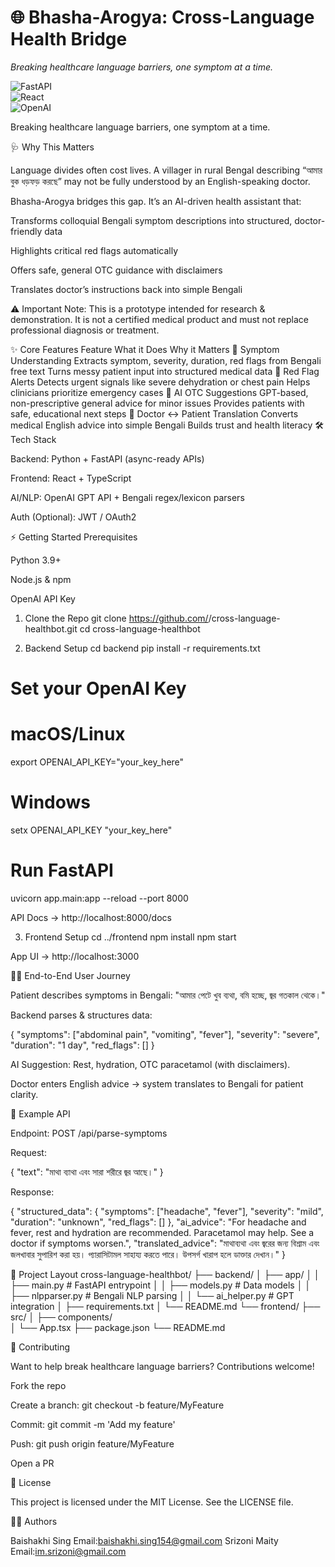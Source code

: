 # 🌐 Bhasha-Arogya: Cross-Language Health Bridge  

*Breaking healthcare language barriers, one symptom at a time.*  

![FastAPI](https://img.shields.io/badge/FastAPI-005571?style=for-the-badge&logo=fastapi)  
![React](https://img.shields.io/badge/React-20232A?style=for-the-badge&logo=react&logoColor=61DAFB)  
![OpenAI](https://img.shields.io/badge/OpenAI-412991?style=for-the-badge&logo=openai&logoColor=white)  

Breaking healthcare language barriers, one symptom at a time.






🩺 Why This Matters

Language divides often cost lives. A villager in rural Bengal describing “আমার বুক ধড়ফড় করছে” may not be fully understood by an English-speaking doctor.

Bhasha-Arogya bridges this gap. It’s an AI-driven health assistant that:

Transforms colloquial Bengali symptom descriptions into structured, doctor-friendly data

Highlights critical red flags automatically

Offers safe, general OTC guidance with disclaimers

Translates doctor’s instructions back into simple Bengali

⚠️ Important Note: This is a prototype intended for research & demonstration. It is not a certified medical product and must not replace professional diagnosis or treatment.

✨ Core Features
Feature	What it Does	Why it Matters
🧠 Symptom Understanding	Extracts symptom, severity, duration, red flags from Bengali free text	Turns messy patient input into structured medical data
🚨 Red Flag Alerts	Detects urgent signals like severe dehydration or chest pain	Helps clinicians prioritize emergency cases
💊 AI OTC Suggestions	GPT-based, non-prescriptive general advice for minor issues	Provides patients with safe, educational next steps
🔄 Doctor ↔ Patient Translation	Converts medical English advice into simple Bengali	Builds trust and health literacy
🛠️ Tech Stack

Backend: Python + FastAPI (async-ready APIs)

Frontend: React + TypeScript

AI/NLP: OpenAI GPT API + Bengali regex/lexicon parsers

Auth (Optional): JWT / OAuth2

⚡ Getting Started
Prerequisites

Python 3.9+

Node.js & npm

OpenAI API Key

1. Clone the Repo
git clone https://github.com/<your-username>/cross-language-healthbot.git
cd cross-language-healthbot

2. Backend Setup
cd backend
pip install -r requirements.txt

# Set your OpenAI Key
# macOS/Linux
export OPENAI_API_KEY="your_key_here"
# Windows
setx OPENAI_API_KEY "your_key_here"

# Run FastAPI
uvicorn app.main:app --reload --port 8000


API Docs → http://localhost:8000/docs

3. Frontend Setup
cd ../frontend
npm install
npm start


App UI → http://localhost:3000

👩‍⚕️ End-to-End User Journey

Patient describes symptoms in Bengali:
"আমার পেটে খুব ব্যথা, বমি হচ্ছে, জ্বর গতকাল থেকে।"

Backend parses & structures data:

{
  "symptoms": ["abdominal pain", "vomiting", "fever"],
  "severity": "severe",
  "duration": "1 day",
  "red_flags": []
}


AI Suggestion: Rest, hydration, OTC paracetamol (with disclaimers).

Doctor enters English advice → system translates to Bengali for patient clarity.

🔌 Example API

Endpoint: POST /api/parse-symptoms

Request:

{
  "text": "মাথা ব্যাথা এবং সারা শরীরে জ্বর আছে।"
}


Response:

{
  "structured_data": {
    "symptoms": ["headache", "fever"],
    "severity": "mild",
    "duration": "unknown",
    "red_flags": []
  },
  "ai_advice": "For headache and fever, rest and hydration are recommended. Paracetamol may help. See a doctor if symptoms worsen.",
  "translated_advice": "মাথাব্যথা এবং জ্বরের জন্য বিশ্রাম এবং জলখাবার সুপারিশ করা হয়। প্যারাসিটামল সাহায্য করতে পারে। উপসর্গ খারাপ হলে ডাক্তার দেখান।"
}

📂 Project Layout
cross-language-healthbot/
├── backend/
│   ├── app/
│   │   ├── main.py          # FastAPI entrypoint
│   │   ├── models.py        # Data models
│   │   ├── nlpparser.py     # Bengali NLP parsing
│   │   └── ai_helper.py     # GPT integration
│   ├── requirements.txt
│   └── README.md
└── frontend/
    ├── src/
    │   ├── components/      
    │   └── App.tsx
    ├── package.json
    └── README.md

🤝 Contributing

Want to help break healthcare language barriers? Contributions welcome!

Fork the repo

Create a branch: git checkout -b feature/MyFeature

Commit: git commit -m 'Add my feature'

Push: git push origin feature/MyFeature

Open a PR

📜 License

This project is licensed under the MIT License. See the LICENSE file.

👨‍💻 Authors

Baishakhi Sing
Email:baishakhi.sing154@gmail.com
Srizoni Maity
Email:im.srizoni@gmail.com


